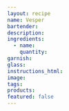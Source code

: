 ```yaml
---
layout: recipe
name: Vesper
bartender:
description:
ingredients:
  - name:
    quantity:
garnish:
glass:
instructions_html:
image:
tags:
products:
featured: false
---
```

